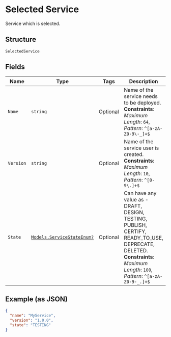 
# Selected Service

Service which is selected.

## Structure

`SelectedService`

## Fields

| Name | Type | Tags | Description |
|  --- | --- | --- | --- |
| `Name` | `string` | Optional | Name of the service needs to be deployed.<br>**Constraints**: *Maximum Length*: `64`, *Pattern*: `^[a-zA-Z0-9\-_]+$` |
| `Version` | `string` | Optional | Name of the service user is created.<br>**Constraints**: *Maximum Length*: `10`, *Pattern*: `^[0-9\.]+$` |
| `State` | [`Models.ServiceStateEnum?`](../../doc/models/service-state-enum.md) | Optional | Can have any value as - DRAFT, DESIGN, TESTING, PUBLISH, CERTIFY, READY_TO_USE, DEPRECATE, DELETED.<br>**Constraints**: *Maximum Length*: `100`, *Pattern*: `^[a-zA-Z0-9-_.]+$` |

## Example (as JSON)

```json
{
  "name": "MyService",
  "version": "1.0.0",
  "state": "TESTING"
}
```

